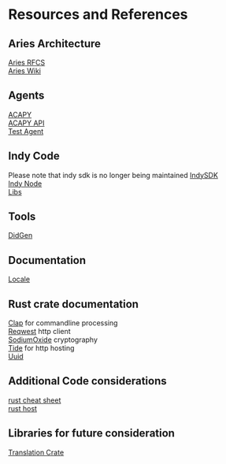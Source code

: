 # Resources and References

## Aries Architecture
[Aries RFCS](https://github.com/hyperledger/aries-rfcs)  
[Aries Wiki](https://wiki.hyperledger.org/display/ARIES/Hyperledger+Aries)  

## Agents
[ACAPY](https://github.com/hyperledger/aries-cloudagent-python)  
[ACAPY API](https://github.com/hyperledger/aries-cloudagent-python/blob/master/demo/AriesOpenAPIDemo.md)  
[Test Agent](https://github.com/hyperledger/aries-agent-test-harness)  

## Indy Code
Please note that indy sdk is no longer being maintained
[IndySDK](https://github.com/hyperledger/indy-sdk)  
[Indy Node](https://github.com/hyperledger/indy-node)  
[Libs](https://repo.sovrin.org/)  

## Tools
[DidGen](https://github.com/matt-raffel-kiva/didgen)  
 
## Documentation
[Locale](https://en.wikipedia.org/wiki/Language_localisation)  

## Rust crate documentation
[Clap](https://crates.io/crates/clap) for commandline processing  
[Reqwest](https://crates.io/crates/reqwest) http client  
[SodiumOxide](https://docs.rs/sodiumoxide/0.2.6/sodiumoxide/index.html) cryptography  
[Tide](https://docs.rs/tide/0.14.0/tide/index.html)  for http hosting  
[Uuid](https://docs.rs/uuid/0.8.1/uuid/struct.Uuid.html)  

## Additional Code considerations
[rust cheat sheet](https://cheats.rs/)  
[rust host](https://dev.to/gruberb/web-development-with-rust-03-x-create-a-rest-api-3i82)  

## Libraries for future consideration
[Translation Crate](https://docs.rs/libretranslate/0.3.1/libretranslate/)
